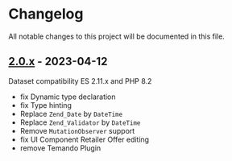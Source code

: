 # Changelog

All notable changes to this project will be documented in this file.

## [2.0.x] - 2023-04-12
[2.0.x]: https://github.com/Smile-SA/magento2-module-store-delivery/compare/1.2.x...2.0.x

Dataset compatibility ES 2.11.x and PHP 8.2

- fix Dynamic type declaration
- fix Type hinting
- Replace `Zend_Date` by `DateTime`
- Replace `Zend_Validator` by `DateTime`
- Remove `MutationObserver` support
- fix UI Component Retailer Offer editing
- remove Temando Plugin
